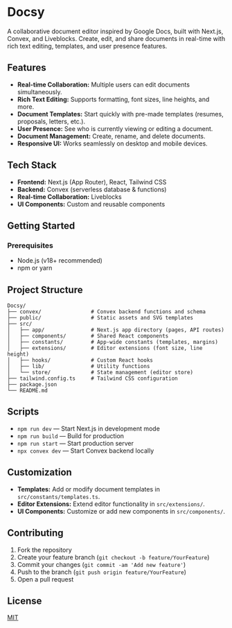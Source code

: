 # Docsy

A collaborative document editor inspired by Google Docs, built with Next.js, Convex, and Liveblocks. Create, edit, and share documents in real-time with rich text editing, templates, and user presence features.

## Features

- **Real-time Collaboration:** Multiple users can edit documents simultaneously.
- **Rich Text Editing:** Supports formatting, font sizes, line heights, and more.
- **Document Templates:** Start quickly with pre-made templates (resumes, proposals, letters, etc.).
- **User Presence:** See who is currently viewing or editing a document.
- **Document Management:** Create, rename, and delete documents.
- **Responsive UI:** Works seamlessly on desktop and mobile devices.

## Tech Stack

- **Frontend:** Next.js (App Router), React, Tailwind CSS
- **Backend:** Convex (serverless database & functions)
- **Real-time Collaboration:** Liveblocks
- **UI Components:** Custom and reusable components

## Getting Started

### Prerequisites

- Node.js (v18+ recommended)
- npm or yarn

## Project Structure

```
Docsy/
├── convex/                # Convex backend functions and schema
├── public/                # Static assets and SVG templates
├── src/
│   ├── app/               # Next.js app directory (pages, API routes)
│   ├── components/        # Shared React components
│   ├── constants/         # App-wide constants (templates, margins)
│   ├── extensions/        # Editor extensions (font size, line height)
│   ├── hooks/             # Custom React hooks
│   ├── lib/               # Utility functions
│   └── store/             # State management (editor store)
├── tailwind.config.ts     # Tailwind CSS configuration
├── package.json
└── README.md
```

## Scripts

- `npm run dev` — Start Next.js in development mode
- `npm run build` — Build for production
- `npm run start` — Start production server
- `npx convex dev` — Start Convex backend locally

## Customization

- **Templates:** Add or modify document templates in `src/constants/templates.ts`.
- **Editor Extensions:** Extend editor functionality in `src/extensions/`.
- **UI Components:** Customize or add new components in `src/components/`.

## Contributing

1. Fork the repository
2. Create your feature branch (`git checkout -b feature/YourFeature`)
3. Commit your changes (`git commit -am 'Add new feature'`)
4. Push to the branch (`git push origin feature/YourFeature`)
5. Open a pull request

## License

[MIT](LICENSE)
